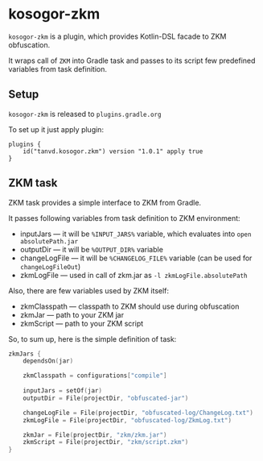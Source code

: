 # kosogor-zkm

`kosogor-zkm` is a plugin, which provides Kotlin-DSL facade to ZKM obfuscation.

It wraps call of `ZKM` into Gradle task and passes to its script few predefined variables from task definition.

## Setup

`kosogor-zkm` is released to `plugins.gradle.org`

To set up it just apply plugin: 

```
plugins {
    id("tanvd.kosogor.zkm") version "1.0.1" apply true
}
```
## ZKM task

ZKM task provides a simple interface to ZKM from Gradle.

It passes following variables from task definition to ZKM environment:
* inputJars &mdash; it will be `%INPUT_JARS%` variable, which evaluates into `open absolutePath.jar`
* outputDir &mdash; it will be `%OUTPUT_DIR%` variable
* changeLogFile &mdash; it will be `%CHANGELOG_FILE%` variable (can be used for `changeLogFileOut`)
* zkmLogFile &mdash; used in call of zkm.jar as `-l zkmLogFile.absolutePath`

Also, there are few variables used by ZKM itself:
* zkmClasspath &mdash; classpath to ZKM should use during obfuscation
* zkmJar &mdash; path to your ZKM jar
* zkmScript &mdash; path to your ZKM script

So, to sum up, here is the simple definition of task:

```kotlin
zkmJars {
    dependsOn(jar)

    zkmClasspath = configurations["compile"]
    
    inputJars = setOf(jar)
    outputDir = File(projectDir, "obfuscated-jar")

    changeLogFile = File(projectDir, "obfuscated-log/ChangeLog.txt")
    zkmLogFile = File(projectDir, "obfuscated-log/ZkmLog.txt")

    zkmJar = File(projectDir, "zkm/zkm.jar")
    zkmScript = File(projectDir, "zkm/script.zkm")
}
```
